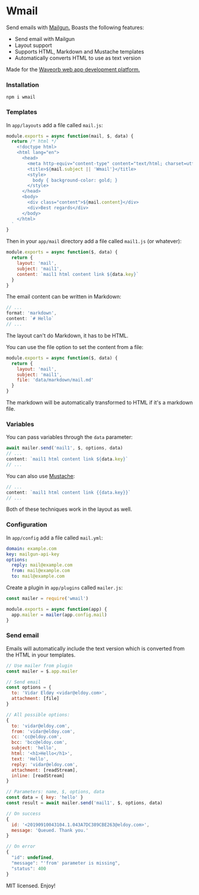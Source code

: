 # Wmail
Send emails with [Mailgun.](https://mailgun.com) Boasts the following features:

* Send email with Mailgun
* Layout support
* Supports HTML, Markdown and Mustache templates
* Automatically converts HTML to use as text version

Made for the [Waveorb web app development platform.](https://waveorb.com)

### Installation
```
npm i wmail
```

### Templates
In `app/layouts` add a file called `mail.js`:
```js
module.exports = async function(mail, $, data) {
  return /* html */`
    <!doctype html>
    <html lang="en">
      <head>
        <meta http-equiv="content-type" content="text/html; charset=utf-8">
        <title>${mail.subject || 'Wmail'}</title>
        <style>
          body { background-color: gold; }
        </style>
      </head>
      <body>
        <div class="content">${mail.content}</div>
        <div>Best regards</div>
      </body>
    </html>
  `
}
```

Then in your `app/mail` directory add a file called `mail1.js` (or whatever):
```js
module.exports = async function($, data) {
  return {
    layout: 'mail',
    subject: 'mail1',
    content: `mail1 html content link ${data.key}`
  }
}
```

The email content can be written in Markdown:
```js
// ...
format: 'markdown',
content: `# Hello`
// ...
```
The layout can't do Markdown, it has to be HTML.

You can use the file option to set the content from a file:
```js
module.exports = async function($, data) {
  return {
    layout: 'mail',
    subject: 'mail1',
    file: 'data/markdown/mail.md'
  }
}
```
The markdown will be automatically transformed to HTML if it's a markdown file.

### Variables
You can pass variables through the `data` parameter:
```js
await mailer.send('mail1', $, options, data)
// ...
content: `mail1 html content link ${data.key}`
// ...
```

You can also use [Mustache](https://github.com/janl/mustache.js):
```js
// ...
content: `mail1 html content link {{data.key}}`
// ...
```
Both of these techniques work in the layout as well.

### Configuration
In `app/config` add a file called `mail.yml`:
```yaml
domain: example.com
key: mailgun-api-key
options:
  reply: mail@example.com
  from: mail@example.com
  to: mail@example.com
```

Create a plugin in `app/plugins` called `mailer.js`:
```js
const mailer = require('wmail')

module.exports = async function(app) {
  app.mailer = mailer(app.config.mail)
}
```

### Send email
Emails will automatically include the text version which is converted from the HTML in your templates.

```js
// Use mailer from plugin
const mailer = $.app.mailer

// Send email
const options = {
  to: 'Vidar Eldøy <vidar@eldoy.com>',
  attachment: [file]
}

// All possible options:
{
  to: 'vidar@eldoy.com',
  from: 'vidar@eldoy.com',
  cc: 'cc@eldoy.com',
  bcc: 'bcc@eldoy.com',
  subject: 'hello',
  html: '<h1>Hello</h1>',
  text: 'Hello',
  reply: 'vidar@eldoy.com',
  attachment: [readStream],
  inline: [readStream]
}

// Parameters: name, $, options, data
const data = { key: 'hello' }
const result = await mailer.send('mail1', $, options, data)

// On success
{
  id: '<20190910043104.1.043A7DC389CBE263@eldoy.com>',
  message: 'Queued. Thank you.'
}

// On error
{
  "id": undefined,
  "message": "'from' parameter is missing",
  "status": 400
}
```

MIT licensed. Enjoy!
